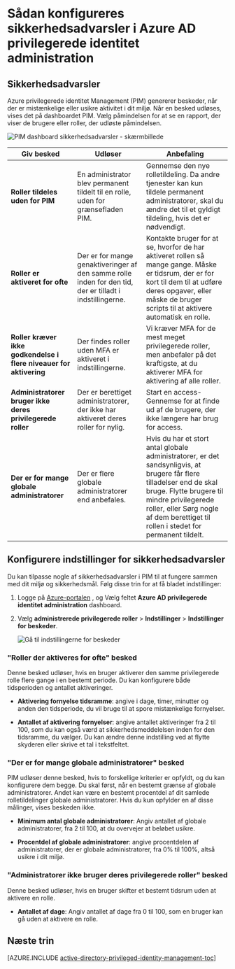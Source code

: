 <properties
   pageTitle="Sådan konfigureres sikkerhedsadvarsler | Microsoft Azure"
   description="Lær, hvordan du konfigurerer sikkerhedsadvarsler til Azure privilegerede identitet Management filtypenavn."
   services="active-directory"
   documentationCenter=""
   authors="kgremban"
   manager="femila"
   editor=""/>

<tags
   ms.service="active-directory"
   ms.devlang="na"
   ms.topic="article"
   ms.tgt_pltfrm="na"
   ms.workload="identity"
   ms.date="09/02/2016"
   ms.author="kgremban"/>

# <a name="how-to-configure-security-alerts-in-azure-ad-privileged-identity-management"></a>Sådan konfigureres sikkerhedsadvarsler i Azure AD privilegerede identitet administration

## <a name="security-alerts"></a>Sikkerhedsadvarsler
Azure privilegerede identitet Management (PIM) genererer beskeder, når der er mistænkelige eller usikre aktivitet i dit miljø. Når en besked udløses, vises det på dashboardet PIM. Vælg påmindelsen for at se en rapport, der viser de brugere eller roller, der udløste påmindelsen.

![PIM dashboard sikkerhedsadvarsler - skærmbillede][1]



| Giv besked | Udløser | Anbefaling |
| ----- | ------- | -------------- |
| **Roller tildeles uden for PIM** | En administrator blev permanent tildelt til en rolle, uden for grænsefladen PIM. | Gennemse den nye rolletildeling. Da andre tjenester kan kun tildele permanent administratorer, skal du ændre det til et gyldigt tildeling, hvis det er nødvendigt. |
| **Roller er aktiveret for ofte** | Der er for mange genaktiveringer af den samme rolle inden for den tid, der er tilladt i indstillingerne. | Kontakte bruger for at se, hvorfor de har aktiveret rollen så mange gange. Måske er tidsrum, der er for kort til dem til at udføre deres opgaver, eller måske de bruger scripts til at aktivere automatisk en rolle. |
| **Roller kræver ikke godkendelse i flere niveauer for aktivering** | Der findes roller uden MFA er aktiveret i indstillingerne. | Vi kræver MFA for de mest meget privilegerede roller, men anbefaler på det kraftigste, at du aktiverer MFA for aktivering af alle roller. |
| **Administratorer bruger ikke deres privilegerede roller** | Der er berettiget administratorer, der ikke har aktiveret deres roller for nylig. | Start en access-Gennemse for at finde ud af de brugere, der ikke længere har brug for access. |
| **Der er for mange globale administratorer** | Der er flere globale administratorer end anbefales. | Hvis du har et stort antal globale administratorer, er det sandsynligvis, at brugere får flere tilladelser end de skal bruge. Flytte brugere til mindre privilegerede roller, eller Sørg nogle af dem berettiget til rollen i stedet for permanent tildelt. |

## <a name="configure-security-alert-settings"></a>Konfigurere indstillinger for sikkerhedsadvarsler

Du kan tilpasse nogle af sikkerhedsadvarsler i PIM til at fungere sammen med dit miljø og sikkerhedsmål. Følg disse trin for at få bladet indstillinger:

1. Logge på [Azure-portalen](https://portal.azure.com/) , og Vælg feltet **Azure AD privilegerede identitet administration** dashboard.
2. Vælg **administrerede privilegerede roller** > **Indstillinger** > **Indstillinger for beskeder**.

    ![Gå til indstillingerne for beskeder][2]

### <a name="roles-are-being-activated-too-frequently-alert"></a>"Roller der aktiveres for ofte" besked

Denne besked udløser, hvis en bruger aktiverer den samme privilegerede rolle flere gange i en bestemt periode. Du kan konfigurere både tidsperioden og antallet aktiveringer.

- **Aktivering fornyelse tidsramme**: angive i dage, timer, minutter og anden den tidsperiode, du vil bruge til at spore mistænkelige fornyelser.

- **Antallet af aktivering fornyelser**: angive antallet aktiveringer fra 2 til 100, som du kan også værd at sikkerhedsmeddelelsen inden for den tidsramme, du vælger. Du kan ændre denne indstilling ved at flytte skyderen eller skrive et tal i tekstfeltet.


### <a name="there-are-too-many-global-administrators-alert"></a>"Der er for mange globale administratorer" besked

PIM udløser denne besked, hvis to forskellige kriterier er opfyldt, og du kan konfigurere dem begge. Du skal først, når en bestemt grænse af globale administratorer. Andet kan være en bestemt procentdel af dit samlede rolletildelinger globale administratorer. Hvis du kun opfylder en af disse målinger, vises beskeden ikke.  

- **Minimum antal globale administratorer**: Angiv antallet af globale administratorer, fra 2 til 100, at du overvejer at beløbet usikre.

- **Procentdel af globale administratorer**: angive procentdelen af administratorer, der er globale administratorer, fra 0% til 100%, altså usikre i dit miljø.

### <a name="administrators-arent-using-their-privileged-roles-alert"></a>"Administratorer ikke bruger deres privilegerede roller" besked

Denne besked udløser, hvis en bruger skifter et bestemt tidsrum uden at aktivere en rolle.

- **Antallet af dage**: Angiv antallet af dage fra 0 til 100, som en bruger kan gå uden at aktivere en rolle.

<!--Every topic should have next steps and links to the next logical set of content to keep the customer engaged-->
## <a name="next-steps"></a>Næste trin
[AZURE.INCLUDE [active-directory-privileged-identity-management-toc](../../includes/active-directory-privileged-identity-management-toc.md)]


<!--Image references-->

[1]: ./media/active-directory-privileged-identity-management-how-to-configure-security-alerts/PIM_security_dash.png
[2]: ./media/active-directory-privileged-identity-management-how-to-configure-security-alerts/PIM_security_settings.png
